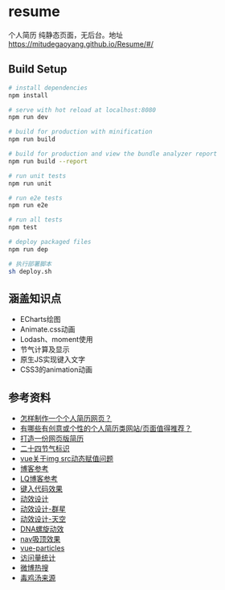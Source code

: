# resume

个人简历 纯静态页面，无后台。地址 https://mitudegaoyang.github.io/Resume/#/

## Build Setup

``` bash
# install dependencies
npm install

# serve with hot reload at localhost:8080
npm run dev

# build for production with minification
npm run build

# build for production and view the bundle analyzer report
npm run build --report

# run unit tests
npm run unit

# run e2e tests
npm run e2e

# run all tests
npm test

# deploy packaged files
npm run dep

# 执行部署脚本
sh deploy.sh
```

## 涵盖知识点

* ECharts绘图
* Animate.css动画
* Lodash、moment使用
* 节气计算及显示
* 原生JS实现键入文字
* CSS3的animation动画

## 参考资料

* [怎样制作一个个人简历网页？](https://www.zhihu.com/question/59335878/answer/167927572)
* [有哪些有创意或个性的个人简历类网站/页面值得推荐？](https://www.zhihu.com/question/22876578/answer/163610078)
* [打造一份网页版简历](https://mrluo.life/article/detail/127/experience-of-building-web-cv)
* [二十四节气标识](http://www.uuuud.com/picture/35275.html)
* [vue关于img src动态赋值问题](https://blog.csdn.net/qq_39313596/article/details/84644500)
* [博客参考](https://tom-shushu.github.io/MyWeb.github.io/index.html)
* [LQ博客参考](http://www.linqing07.com/index.html)
* [键入代码效果](https://www.strml.net/)
* [动效设计](https://www.zcool.com.cn/article/ZNTQzODI4.html)
* [动效设计-群星](https://star.afufintech.com/)
* [动效设计-天空](https://sky.afufintech.com/#/login)
* [DNA螺旋动效](https://wow.techbrood.com/fiddle/33996)
* [nav吸顶效果](https://blog.csdn.net/zbwroom/article/details/81911909)
* [vue-particles](https://www.jianshu.com/p/53199b842d25)
* [访问量统计](https://cloud.tencent.com/developer/article/1498680)
* [微博热搜](https://m.weibo.cn/p/106003type=25&t=3&disable_hot=1&filter_type=realtimehot?jumpfrom=weibocom)
* [毒鸡汤来源](https://github.com/roojay520/cf-worker-soul-soup)
